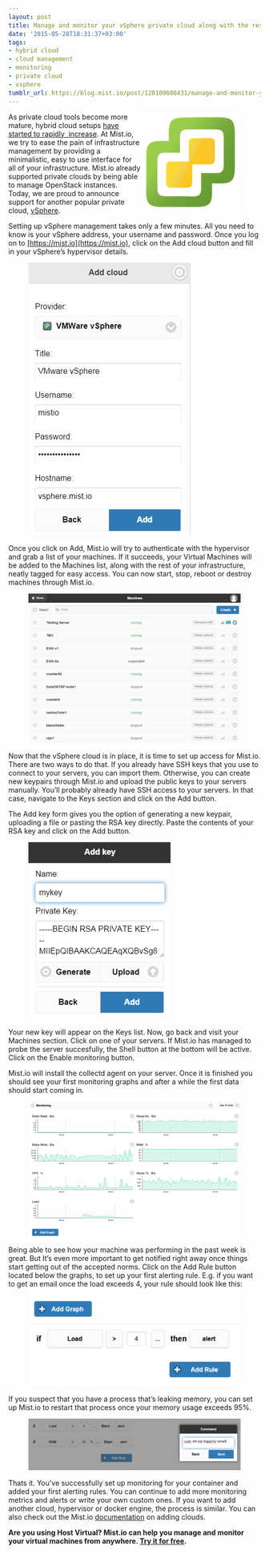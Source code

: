 ```yaml
---
layout: post
title: Manage and monitor your vSphere private cloud along with the rest of your infrastructure
date: '2015-05-28T18:31:37+03:00'
tags:
- hybrid cloud
- cloud management
- monitoring
- private cloud
- vsphere
tumblr_url: https://blog.mist.io/post/120109600431/manage-and-monitor-your-vsphere-private-cloud
---
```

<figure data-orig-height="200" data-orig-width="200"><img src="assets/tumblr-images/tumblr_inline_np2g05Jrd81rgqrs8_540.png" data-orig-height="200" style="float: right;" data-orig-width="200"></figure>

As private cloud tools become more mature, hybrid cloud setups [have started to rapidly &nbsp;increase](http://www.computerworld.com/article/2860980/hybrid-cloud-adoption-set-for-a-big-boost-in-2015.html). At Mist.io, we try to ease the pain of infrastructure management by providing a minimalistic, easy to use interface for all of your infrastructure. Mist.io already supported private clouds by being able to manage OpenStack instances. Today, we are proud to announce support for another popular private cloud, [vSphere](http://www.vmware.com/products/vsphere).

Setting up vSphere management takes only a few minutes. All you need to know is your vSphere address, your username and password. Once you log on to [https://mist.io](https://mist.io), click on the Add cloud button and fill in your vSphere’s hypervisor details.

<figure class="tmblr-full" data-orig-height="545" data-orig-width="324"><img src="assets/tumblr-images/tumblr_inline_np2g0jkUEe1rgqrs8_540.png" data-orig-height="545" data-orig-width="324"></figure>

Once you click on Add, Mist.io will try to authenticate with the hypervisor and grab a list of your machines. If it succeeds, your Virtual Machines will be added to the Machines list, along with the rest of your infrastructure, neatly tagged for easy access. You can now start, stop, reboot or destroy machines through Mist.io.

<figure class="tmblr-full" data-orig-height="725" data-orig-width="1027"><img src="assets/tumblr-images/tumblr_inline_np2g12e92v1rgqrs8_540.png" data-orig-height="725" data-orig-width="1027"></figure>

Now that the vSphere cloud is in place, it is time to set up access for Mist.io. There are two ways to do that. If you already have SSH keys that you use to connect to your servers, you can import them. Otherwise, you can create new keypairs through Mist.io and upload the public keys to your servers manually. You’ll probably already have SSH access to your servers. In that case, navigate to the Keys section and click on the Add button.

The Add key form gives you the option of generating a new keypair, uploading a file or pasting the RSA key directly. Paste the contents of your RSA key and click on the Add button.

<figure data-orig-height="354" data-orig-width="284"><img src="assets/tumblr-images/tumblr_inline_np2g295mHi1rgqrs8_540.png" data-orig-height="354" data-orig-width="284"></figure>

Your new key will appear on the Keys list. Now, go back and visit your Machines section. Click on one of your servers. If Mist.io has managed to probe the server succesfully, the Shell button at the bottom will be active. Click on the Enable monitoring button.&nbsp;

Mist.io will install the collectd agent on your server. Once it is finished you should see your first monitoring graphs and after a while the first data should start coming in.

<figure class="tmblr-full" data-orig-height="767" data-orig-width="1199"><img src="assets/tumblr-images/tumblr_inline_np2g3jrRh01rgqrs8_540.png" data-orig-height="767" data-orig-width="1199"></figure>

Being able to see how your machine was performing in the past week is great. But It’s even more important to get notified right away once things start getting out of the accepted norms. Click on the Add Rule button located below the graphs, to set up your first alerting rule. E.g. if you want to get an email once the load exceeds 4, your rule should look like this:

<figure class="tmblr-full" data-orig-height="236" data-orig-width="546"><img src="assets/tumblr-images/tumblr_inline_np2g5vAc0Y1rgqrs8_540.png" data-orig-height="236" data-orig-width="546"></figure>

If you suspect that you have a process that’s leaking memory, you can set up Mist.io to restart that process once your memory usage exceeds 95%.

<figure class="tmblr-full" data-orig-height="257" data-orig-width="1069"><img src="assets/tumblr-images/tumblr_inline_np2g6bbSLa1rgqrs8_540.png" data-orig-height="257" data-orig-width="1069"></figure>

Thats it. You’ve successfully set up monitoring for your container and added your first alerting rules. You can continue to add more monitoring metrics and alerts or write your own custom ones. If you want to add another cloud, hypervisor or docker engine, the process is similar. You can also check out the Mist.io [documentation](https://mistio.zendesk.com/hc/en-us/sections/200064458-Backends) on adding clouds.

**Are you using Host Virtual? Mist.io can help you manage and monitor your virtual machines from anywhere. [Try it for free](https://mist.io).**


